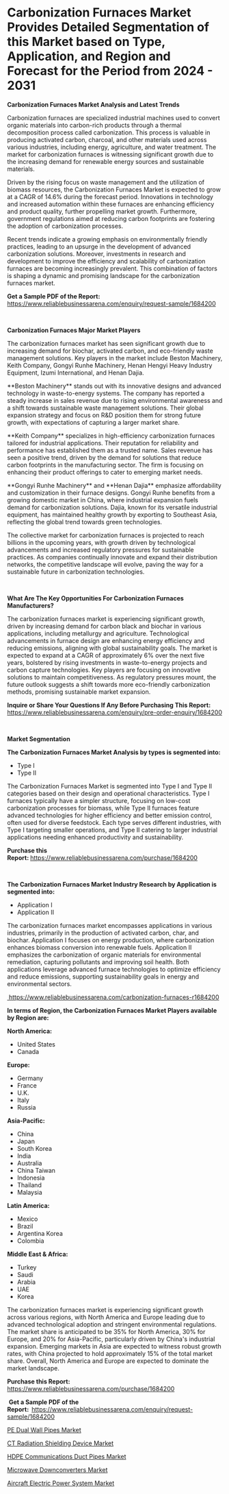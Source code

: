 <p><h1>Carbonization Furnaces Market Provides Detailed Segmentation of this Market based on Type, Application, and Region and Forecast for the Period from 2024 - 2031</h1></p><p><strong>Carbonization Furnaces Market Analysis and Latest Trends</strong></p>
<p><p>Carbonization furnaces are specialized industrial machines used to convert organic materials into carbon-rich products through a thermal decomposition process called carbonization. This process is valuable in producing activated carbon, charcoal, and other materials used across various industries, including energy, agriculture, and water treatment. The market for carbonization furnaces is witnessing significant growth due to the increasing demand for renewable energy sources and sustainable materials.</p><p>Driven by the rising focus on waste management and the utilization of biomass resources, the Carbonization Furnaces Market is expected to grow at a CAGR of 14.6% during the forecast period. Innovations in technology and increased automation within these furnaces are enhancing efficiency and product quality, further propelling market growth. Furthermore, government regulations aimed at reducing carbon footprints are fostering the adoption of carbonization processes.</p><p>Recent trends indicate a growing emphasis on environmentally friendly practices, leading to an upsurge in the development of advanced carbonization solutions. Moreover, investments in research and development to improve the efficiency and scalability of carbonization furnaces are becoming increasingly prevalent. This combination of factors is shaping a dynamic and promising landscape for the carbonization furnaces market.</p></p>
<p><strong>Get a Sample PDF of the Report:&nbsp;</strong> <a href="https://www.reliablebusinessarena.com/enquiry/request-sample/1684200?utm_campaign=1480&utm_medium=2&utm_source=Github&utm_content=ia&utm_term=15102024&utm_id=carbonization-furnaces">https://www.reliablebusinessarena.com/enquiry/request-sample/1684200</a></p>
<p>&nbsp;</p>
<p><strong>Carbonization Furnaces Major Market Players</strong></p>
<p><p>The carbonization furnaces market has seen significant growth due to increasing demand for biochar, activated carbon, and eco-friendly waste management solutions. Key players in the market include Beston Machinery, Keith Company, Gongyi Runhe Machinery, Henan Hengyi Heavy Industry Equipment, Izumi International, and Henan Dajia.</p><p>**Beston Machinery** stands out with its innovative designs and advanced technology in waste-to-energy systems. The company has reported a steady increase in sales revenue due to rising environmental awareness and a shift towards sustainable waste management solutions. Their global expansion strategy and focus on R&D position them for strong future growth, with expectations of capturing a larger market share.</p><p>**Keith Company** specializes in high-efficiency carbonization furnaces tailored for industrial applications. Their reputation for reliability and performance has established them as a trusted name. Sales revenue has seen a positive trend, driven by the demand for solutions that reduce carbon footprints in the manufacturing sector. The firm is focusing on enhancing their product offerings to cater to emerging market needs.</p><p>**Gongyi Runhe Machinery** and **Henan Dajia** emphasize affordability and customization in their furnace designs. Gongyi Runhe benefits from a growing domestic market in China, where industrial expansion fuels demand for carbonization solutions. Dajia, known for its versatile industrial equipment, has maintained healthy growth by exporting to Southeast Asia, reflecting the global trend towards green technologies.</p><p>The collective market for carbonization furnaces is projected to reach billions in the upcoming years, with growth driven by technological advancements and increased regulatory pressures for sustainable practices. As companies continually innovate and expand their distribution networks, the competitive landscape will evolve, paving the way for a sustainable future in carbonization technologies.</p></p>
<p>&nbsp;</p>
<p><strong>What Are The Key Opportunities For Carbonization Furnaces Manufacturers?</strong></p>
<p><p>The carbonization furnaces market is experiencing significant growth, driven by increasing demand for carbon black and biochar in various applications, including metallurgy and agriculture. Technological advancements in furnace design are enhancing energy efficiency and reducing emissions, aligning with global sustainability goals. The market is expected to expand at a CAGR of approximately 6% over the next five years, bolstered by rising investments in waste-to-energy projects and carbon capture technologies. Key players are focusing on innovative solutions to maintain competitiveness. As regulatory pressures mount, the future outlook suggests a shift towards more eco-friendly carbonization methods, promising sustainable market expansion.</p></p>
<p><strong>Inquire or Share Your Questions If Any Before Purchasing This Report:</strong> <a href="https://www.reliablebusinessarena.com/enquiry/pre-order-enquiry/1684200?utm_campaign=1480&utm_medium=2&utm_source=Github&utm_content=ia&utm_term=15102024&utm_id=carbonization-furnaces">https://www.reliablebusinessarena.com/enquiry/pre-order-enquiry/1684200</a></p>
<p>&nbsp;</p>
<p><strong>Market Segmentation</strong></p>
<p><strong>The Carbonization Furnaces Market Analysis by types is segmented into:</strong></p>
<p><ul><li>Type I</li><li>Type II</li></ul></p>
<p><p>The Carbonization Furnaces Market is segmented into Type I and Type II categories based on their design and operational characteristics. Type I furnaces typically have a simpler structure, focusing on low-cost carbonization processes for biomass, while Type II furnaces feature advanced technologies for higher efficiency and better emission control, often used for diverse feedstock. Each type serves different industries, with Type I targeting smaller operations, and Type II catering to larger industrial applications needing enhanced productivity and sustainability.</p></p>
<p><strong>Purchase this Report:&nbsp;</strong><a href="https://www.reliablebusinessarena.com/purchase/1684200?utm_campaign=1480&utm_medium=2&utm_source=Github&utm_content=ia&utm_term=15102024&utm_id=carbonization-furnaces">https://www.reliablebusinessarena.com/purchase/1684200</a></p>
<p>&nbsp;</p>
<p><strong>The Carbonization Furnaces Market Industry Research by Application is segmented into:</strong></p>
<p><ul><li>Application I</li><li>Application II</li></ul></p>
<p><p>The carbonization furnaces market encompasses applications in various industries, primarily in the production of activated carbon, char, and biochar. Application I focuses on energy production, where carbonization enhances biomass conversion into renewable fuels. Application II emphasizes the carbonization of organic materials for environmental remediation, capturing pollutants and improving soil health. Both applications leverage advanced furnace technologies to optimize efficiency and reduce emissions, supporting sustainability goals in energy and environmental sectors.</p></p>
<p><a href="https://www.reliablebusinessarena.com/carbonization-furnaces-r1684200?utm_campaign=1480&utm_medium=2&utm_source=Github&utm_content=ia&utm_term=15102024&utm_id=carbonization-furnaces">&nbsp;https://www.reliablebusinessarena.com/carbonization-furnaces-r1684200</a></p>
<p><strong>In terms of Region, the Carbonization Furnaces Market Players available by Region are:</strong></p>
<p>
    <p> <strong> North America: </strong>
        <ul>
            <li>United States</li>
            <li>Canada</li>
        </ul>
        </p> 
    <p> <strong> Europe: </strong>
        <ul>
            <li>Germany</li>
            <li>France</li>
            <li>U.K.</li>
            <li>Italy</li>
            <li>Russia</li>
        </ul>
        </p> 
    <p> <strong> Asia-Pacific: </strong>
        <ul>
            <li>China</li>
            <li>Japan</li>
            <li>South Korea</li>
            <li>India</li>
            <li>Australia</li>
            <li>China Taiwan</li>
            <li>Indonesia</li>
            <li>Thailand</li>
            <li>Malaysia</li>
        </ul>
        </p> 
    <p> <strong> Latin America: </strong>
        <ul>
            <li>Mexico</li>
            <li>Brazil</li>
            <li>Argentina Korea</li>
            <li>Colombia</li>
        </ul>
        </p> 
    <p> <strong> Middle East & Africa: </strong>
        <ul>
            <li>Turkey</li>
            <li>Saudi</li>
            <li>Arabia</li>
            <li>UAE</li>
            <li>Korea</li>
        </ul>
    </p>
    </p>
<p><p>The carbonization furnaces market is experiencing significant growth across various regions, with North America and Europe leading due to advanced technological adoption and stringent environmental regulations. The market share is anticipated to be 35% for North America, 30% for Europe, and 20% for Asia-Pacific, particularly driven by China's industrial expansion. Emerging markets in Asia are expected to witness robust growth rates, with China projected to hold approximately 15% of the total market share. Overall, North America and Europe are expected to dominate the market landscape.</p></p>
<p><strong>Purchase this Report: </strong><a href="https://www.reliablebusinessarena.com/purchase/1684200?utm_campaign=1480&utm_medium=2&utm_source=Github&utm_content=ia&utm_term=15102024&utm_id=carbonization-furnaces">https://www.reliablebusinessarena.com/purchase/1684200</a></p>
<p>&nbsp;<strong>Get a Sample PDF of the Report:&nbsp;&nbsp;</strong><a href="https://www.reliablebusinessarena.com/enquiry/request-sample/1684200?utm_campaign=1480&utm_medium=2&utm_source=Github&utm_content=ia&utm_term=15102024&utm_id=carbonization-furnaces">https://www.reliablebusinessarena.com/enquiry/request-sample/1684200</a></p>
<p><strong></strong></p>
<p><p><a href="https://www.linkedin.com/pulse/pe-dual-wall-pipes-industry-resonance-11-amplification-across-yszif?trk=public_post_embed_feed-article-content&utm_campaign=1480&utm_medium=2&utm_source=Github&utm_content=ia&utm_term=15102024&utm_id=carbonization-furnaces">PE Dual Wall Pipes Market</a></p><p><a href="https://www.linkedin.com/pulse/ct-radiation-shielding-device-market-investigation-industry-oggjf?trk=public_post_embed_feed-article-content&utm_campaign=1480&utm_medium=2&utm_source=Github&utm_content=ia&utm_term=15102024&utm_id=carbonization-furnaces">CT Radiation Shielding Device Market</a></p><p><a href="https://www.linkedin.com/pulse/analyzing-global-hdpe-communications-duct-pipes-market-growth-wwdaf?trk=public_post_embed_feed-article-content&utm_campaign=1480&utm_medium=2&utm_source=Github&utm_content=ia&utm_term=15102024&utm_id=carbonization-furnaces">HDPE Communications Duct Pipes Market</a></p><p><a href="https://www.linkedin.com/pulse/future-trends-global-microwave-downconverters-market-insights-xsxsf?trk=public_post_embed_feed-article-content&utm_campaign=1480&utm_medium=2&utm_source=Github&utm_content=ia&utm_term=15102024&utm_id=carbonization-furnaces">Microwave Downconverters Market</a></p><p><a href="https://www.linkedin.com/pulse/exploring-aircraft-electric-power-system-market-dynamics-global-me71f?trk=public_post_embed_feed-article-content&utm_campaign=1480&utm_medium=2&utm_source=Github&utm_content=ia&utm_term=15102024&utm_id=carbonization-furnaces">Aircraft Electric Power System Market</a></p></p>